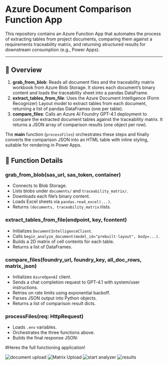 # Azure Document Comparison Function App

This repository contains an Azure Function App that automates the process of extracting tables from project documents, comparing them against a requirements traceability matrix, and returning structured results for downstream consumption (e.g., Power Apps).

---

## 🚀 Overview

1. **grab_from_blob**: Reads all document files and the traceability matrix workbook from Azure Blob Storage. It stores each document’s binary content and loads the traceability sheet into a pandas DataFrame.
2. **extract_tables_from_file**: Uses the Azure Document Intelligence (Form Recognizer) Layout model to extract tables from each document, returning a list of pandas DataFrames (one per table).
3. **compare_files**: Calls an Azure AI Foundry GPT-4.1 deployment to compare the extracted document tables against the traceability matrix. It returns a JSON array of comparison results (one object per row).

The **main** function (`processFiles`) orchestrates these steps and finally converts the comparison JSON into an HTML table with inline styling, suitable for rendering in Power Apps.

## 📖 Function Details

### grab_from_blob(sas_url, sas_token, container)

* Connects to Blob Storage.
* Lists blobs under `documents/` and `traceability_matrix/`.
* Downloads each file’s binary content.
* Loads Excel sheets via `pandas.read_excel(...)`.
* Returns `(documents, traceability_matrix)`lists.

### extract_tables_from_file(endpoint, key, fcontent)

* Initializes `DocumentIntelligenceClient`.
* Calls `begin_analyze_document(model_id="prebuilt-layout", body=...)`.
* Builds a 2D matrix of cell contents for each table.
* Returns a list of DataFrames.

### compare_files(foundry_url, foundry_key, all_doc_rows, matrix_json)

* Initializes `AzureOpenAI` client.
* Sends a chat completion request to GPT-4.1 with system/user instructions.
* Retries on rate limits using exponential backoff.
* Parses JSON output into Python objects.
* Returns a list of comparison result dicts.

### processFiles(req: HttpRequest)

* Loads `.env` variables.
* Orchestrates the three functions above.
* Builds the final response JSON:

#Heres the full functioning application!

![document upload](https://github.com/user-attachments/assets/fb97ccd1-cbcb-4005-9e4c-44f604382688)
![Matrix Upload](https://github.com/user-attachments/assets/009dae34-e42f-48a2-919a-358bb721e738)
![start analyzer](https://github.com/user-attachments/assets/3c108e6b-84d6-4257-a698-4df5a60dec5c)
![results](https://github.com/user-attachments/assets/d37fb237-341c-462b-950d-84000236f61f)
